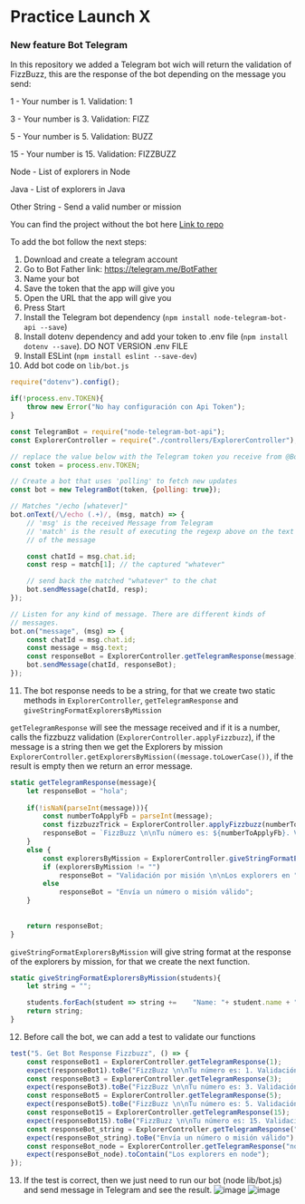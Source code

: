 # Practice Launch X

### New feature Bot Telegram

In this repository we added a Telegram bot wich will return the validation of FizzBuzz, this are the response of the bot depending on the message you send:

1 - Your number is 1. Validation: 1

3 - Your number is 3. Validation: FIZZ

5 - Your number is 5. Validation: BUZZ

15 - Your number is 15. Validation: FIZZBUZZ

Node - List of explorers in Node

Java - List of explorers in Java

Other String - Send a valid number or mission

You can find the project without the bot here [Link to repo](https://github.com/julietadelgado/fizzbuzz_new_feature)

To add the bot follow the next steps:

1. Download and create a telegram account
2. Go to Bot Father link: https://telegram.me/BotFather
3. Name your bot
4. Save the token that the app will give you
5. Open the URL that the app will give you
6. Press Start
7. Install the Telegram bot dependency (`npm install node-telegram-bot-api --save`)
8. Install dotenv dependency and add your token to .env file (`npm install dotenv --save`). DO NOT VERSION .env FILE
9. Install ESLint (`npm install eslint --save-dev`)
10. Add bot code on `lib/bot.js`

```javascript
require("dotenv").config();

if(!process.env.TOKEN){
    throw new Error("No hay configuración con Api Token");
}

const TelegramBot = require("node-telegram-bot-api");
const ExplorerController = require("./controllers/ExplorerController");

// replace the value below with the Telegram token you receive from @BotFather
const token = process.env.TOKEN;

// Create a bot that uses 'polling' to fetch new updates
const bot = new TelegramBot(token, {polling: true});

// Matches "/echo [whatever]"
bot.onText(/\/echo (.+)/, (msg, match) => {
    // 'msg' is the received Message from Telegram
    // 'match' is the result of executing the regexp above on the text content
    // of the message

    const chatId = msg.chat.id;
    const resp = match[1]; // the captured "whatever"

    // send back the matched "whatever" to the chat
    bot.sendMessage(chatId, resp);
});

// Listen for any kind of message. There are different kinds of
// messages.
bot.on("message", (msg) => {
    const chatId = msg.chat.id;
    const message = msg.text;
    const responseBot = ExplorerController.getTelegramResponse(message);
    bot.sendMessage(chatId, responseBot);
});
```

11. The bot response needs to be a string, for that we create two static methods in `ExplorerController`, `getTelegramResponse` and `giveStringFormatExplorersByMission`

`getTelegramResponse` will see the message received and if it is a number, calls the fizzbuzz validation (`ExplorerController.applyFizzbuzz`), if the message is a string then we get the Explorers by mission `ExplorerController.getExplorersByMission((message.toLowerCase())`, if the result is empty then we return an error message.

```javascript
static getTelegramResponse(message){
	let responseBot = "hola";
	
	if(!isNaN(parseInt(message))){
	    const numberToApplyFb = parseInt(message);
	    const fizzbuzzTrick = ExplorerController.applyFizzbuzz(numberToApplyFb);
	    responseBot = `FizzBuzz \n\nTu número es: ${numberToApplyFb}. Validación: ${fizzbuzzTrick}`;
	}
	else {
		const explorersByMission = ExplorerController.giveStringFormatExplorersByMission(ExplorerController.getExplorersByMission((message.toLowerCase())));
		if (explorersByMission != "")
			responseBot = "Validación por misión \n\nLos explorers en "+ message + " son: \n\n" + explorersByMission;
		else
			responseBot = "Envía un número o misión válido";
	}
        
        
	return responseBot;
}
```

`giveStringFormatExplorersByMission` will give string format at the response of the explorers by mission, for that we create the next function.
```javascript
static giveStringFormatExplorersByMission(students){
	let string = "";

	students.forEach(student => string +=    "Name: "+ student.name + "\n");
	return string;
}
```

12. Before call the bot, we can add a test to validate our functions
```javascript
test("5. Get Bot Response Fizzbuzz", () => {
	const responseBot1 = ExplorerController.getTelegramResponse(1);
	expect(responseBot1).toBe("FizzBuzz \n\nTu número es: 1. Validación: 1"); 
	const responseBot3 = ExplorerController.getTelegramResponse(3);
	expect(responseBot3).toBe("FizzBuzz \n\nTu número es: 3. Validación: FIZZ");
	const responseBot5 = ExplorerController.getTelegramResponse(5);
	expect(responseBot5).toBe("FizzBuzz \n\nTu número es: 5. Validación: BUZZ");
	const responseBot15 = ExplorerController.getTelegramResponse(15);
	expect(responseBot15).toBe("FizzBuzz \n\nTu número es: 15. Validación: FIZZBUZZ");
	const responseBot_string = ExplorerController.getTelegramResponse("string");
	expect(responseBot_string).toBe("Envía un número o misión válido");
	const responseBot_node = ExplorerController.getTelegramResponse("node");
	expect(responseBot_node).toContain("Los explorers en node");
});
```

13. If the test is correct, then we just need to run our bot (node lib/bot.js) and send message in Telegram and see the result.
![image](https://user-images.githubusercontent.com/48570016/167274438-cfc1f57b-5c33-4d52-8d4f-31652c021429.png)
![image](https://user-images.githubusercontent.com/48570016/167274448-a7d22649-dc81-4d11-8092-00f21554a26d.png)
